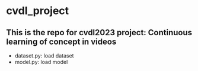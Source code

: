 # cvdl_project
This is the repo for cvdl2023 project: Continuous learning of concept in videos
---
* dataset.py: load dataset
* model.py: load model
